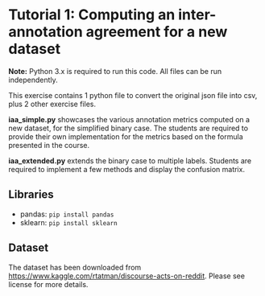 # Tutorial 1: Computing an inter-annotation agreement for a new dataset

**Note:** Python 3.x is required to run this code. All files can be run independently.

This exercise contains 1 python file to convert the original json file into csv, plus 2 other exercise files.

**iaa_simple.py** showcases the various annotation metrics computed on a new dataset, for the simplified binary case.
The students are required to provide their own implementation for the metrics based on the formula presented in the
course.

**iaa_extended.py** extends the binary case to multiple labels. Students are required to implement a few methods and
display the confusion matrix.

## Libraries

- pandas: ```pip install pandas```
- sklearn: ```pip install sklearn```

## Dataset

The dataset has been downloaded from https://www.kaggle.com/rtatman/discourse-acts-on-reddit. Please see license for
more details. 